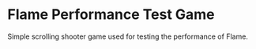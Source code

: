 # Flame Performance Test Game

Simple scrolling shooter game used for testing the performance of Flame.
